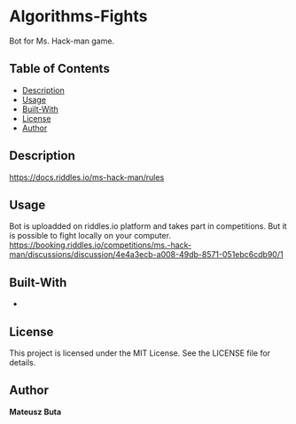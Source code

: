 # Algorithms-Fights
Bot for Ms. Hack-man game.

## Table of Contents
- [Description](#description)
- [Usage](#usage)
- [Built-With](#built-with)
- [License](#license)
- [Author](#author)

## Description
https://docs.riddles.io/ms-hack-man/rules

## Usage
Bot is uploadded on riddles.io platform and takes part in competitions.
But it is possible to fight locally on your computer.
https://booking.riddles.io/competitions/ms.-hack-man/discussions/discussion/4e4a3ecb-a008-49db-8571-051ebc6cdb90/1

## Built-With
* 

## License
This project is licensed under the MIT License. See the LICENSE file for details.

## Author
**Mateusz Buta**
